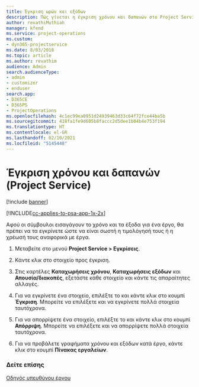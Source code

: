 ```yaml
---
title: Έγκριση ωρών και εξόδων
description: Πώς γίνεται η έγκριση χρόνου και δαπανών στο Project Service
author: revathiMuthiah
manager: kfend
ms.service: project-operations
ms.custom:
- dyn365-projectservice
ms.date: 8/03/2018
ms.topic: article
ms.author: revathim
audience: Admin
search.audienceType:
- admin
- customizer
- enduser
search.app:
- D365CE
- D365PS
- ProjectOperations
ms.openlocfilehash: 4c1ec99ea0951d24939463d33c64f72fce44ba5b
ms.sourcegitcommit: 418fa1fe9d605b8faccc2d5dee1b04b4e753f194
ms.translationtype: HT
ms.contentlocale: el-GR
ms.lasthandoff: 02/10/2021
ms.locfileid: "5145448"
---
```

# <a name="approve-time-and-expenses-project-service"></a>Έγκριση χρόνου και δαπανών (Project Service)

[!include [banner](../includes/psa-now-project-operations.md)]

[!INCLUDE[cc-applies-to-psa-app-1x-2x](../includes/cc-applies-to-psa-app-1x-2x.md)]

Αφού οι σύμβουλοι εισαγάγουν το χρόνο και τα έξοδα για ένα έργο, θα πρέπει να τα εγκρίνετε ώστε να είναι σωστή η τιμολόγησή τους ή η χρέωσή τους αναφορικά με έργα.  
  
1.  Μεταβείτε στο μενού **Project Service > Εγκρίσεις**.  
  
2.  Κάντε κλικ στο στοιχείο προς έγκριση.  
  
3.  Στις καρτέλες **Καταχωρήσεις χρόνου**, **Καταχωρήσεις εξόδων** και **Απουσία/διακοπές**, εξετάστε κάθε στοιχείο και κάντε τις απαραίτητες αλλαγές.  
  
4.  Για να εγκρίνετε ένα στοιχείο, επιλέξτε το και κάντε κλικ στο κουμπί **Έγκριση**. Μπορείτε να επιλέξετε και να εγκρίνετε πολλά στοιχεία ταυτόχρονα.  
  
5.  Για να απορρίψετε ένα στοιχείο, επιλέξτε το και κάντε κλικ στο κουμπί **Απόρριψη**. Μπορείτε να επιλέξετε και να απορρίψετε πολλά στοιχεία ταυτόχρονα.  
  
6.  Για να προβάλετε γραφήματα χρόνου και εξόδων κατά έργο, κάντε κλικ στο κουμπί **Πίνακας εργαλείων**.  
  
### <a name="see-also"></a>Δείτε επίσης  
 [Οδηγός υπευθύνου έργου](../psa/project-manager-guide.md)
